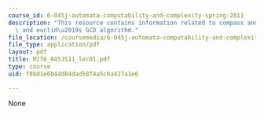 ```yaml
---
course_id: 6-045j-automata-computability-and-complexity-spring-2011
description: "This resource contains information related to compass and straightedge,\
  \ and euclid\u2019s GCD algorithm."
file_location: /coursemedia/6-045j-automata-computability-and-complexity-spring-2011/f8bd1e6b44d84dad58f4a5c6a427a1e6_MIT6_045JS11_lec01.pdf
file_type: application/pdf
layout: pdf
title: MIT6_045JS11_lec01.pdf
type: course
uid: f8bd1e6b44d84dad58f4a5c6a427a1e6

---
```

None